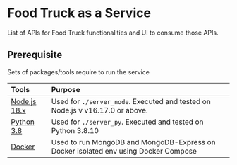 # Food Truck as a Service

List of APIs for Food Truck functionalities and UI to consume those APIs.

## Prerequisite

Sets of packages/tools require to run the service

| Tools | Purpose |
|:---|:---|
| [Node.js 18.x](https://www.nodejs.org) | Used for `./server_node`. Executed and tested on Node.js v v16.17.0 or above. |
| [Python 3.8](https://www.python.org/downloads/) | Used for `./server_py`. Executed and tested on Python 3.8.10 |
| [Docker](https://www.docker.com/) | Used to run MongoDB and MongoDB-Express on Docker isolated env using Docker Compose |
